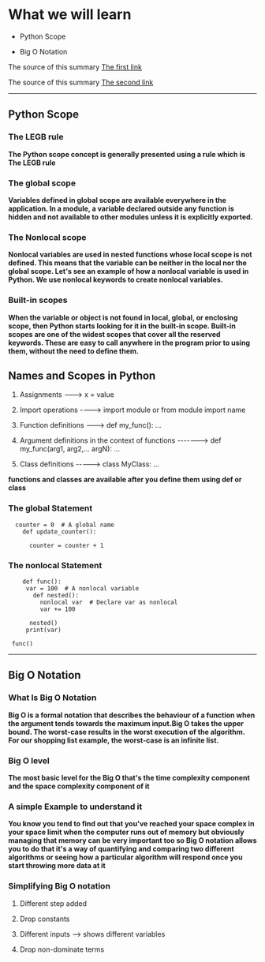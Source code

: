 # What we will learn

- Python Scope 

- Big O Notation


The source of this summary [The first link](https://realpython.com/python-scope-legb-rule/)

The source of this summary [The second link](https://www.youtube.com/watch?v=5Uqawfl0VHQ)

______________________________________

## Python Scope 

### The LEGB rule

**The Python scope concept is generally presented using a rule which is The LEGB rule** 

### The global scope

**Variables defined in global scope are available everywhere in the application. In a module, a variable declared outside any function is hidden and not available to other modules unless it is explicitly exported.**

### The Nonlocal scope

**Nonlocal variables are used in nested functions whose local scope is not defined. This means that the variable can be neither in the local nor the global scope. Let's see an example of how a nonlocal variable is used in Python. We use nonlocal keywords to create nonlocal variables.**


### Built-in scopes

**When the variable or object is not found in local, global, or enclosing scope, then Python starts looking for it in the built-in scope. Built-in scopes are one of the widest scopes that cover all the reserved keywords. These are easy to call anywhere in the program prior to using them, without the need to define them.**


## Names and Scopes in Python

1. Assignments --->	x = value

2. Import operations ---->	import module or from module import name

3. Function definitions --->	def my_func(): ...

4. Argument definitions in the context of functions	------->   def my_func(arg1, arg2,... argN): ...

5. Class definitions -----> 	class MyClass: ...

**functions and classes are available after you define them using def or class**

### The global Statement

      counter = 0  # A global name
        def update_counter():

          counter = counter + 1

### The nonlocal Statement

        def func():
         var = 100  # A nonlocal variable
           def nested():
             nonlocal var  # Declare var as nonlocal
             var += 100

          nested()
         print(var)

     func()


______________________________________

## Big O Notation

### What Is Big O Notation

**Big O is a formal notation that describes the behaviour of a function when the argument tends towards the maximum input.Big O takes the upper bound. The worst-case results in the worst execution of the algorithm. For our shopping list example, the worst-case is an infinite list.**

### Big O level

**The most basic level for the Big O that's the time complexity component and the space complexity component of it**


### A simple Example to understand it 

**You know you tend to find out that you've reached your space complex in your space limit when the computer runs out of memory but obviously managing that memory can be very important too so Big O notation allows you to do that 
it's a way of quantifying and comparing two different algorithms or seeing how a particular algorithm will respond once you start throwing more data at it**

### Simplifying Big O notation 

1. Different step added

2. Drop constants

3. Different inputs --> shows different variables

4. Drop non-dominate terms